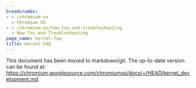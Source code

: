 ```yaml
---
breadcrumbs:
- - /chromium-os
  - Chromium OS
- - /chromium-os/how-tos-and-troubleshooting
  - How Tos and Troubleshooting
page_name: kernel-faq
title: Kernel FAQ
---
```


This document has been moved to markdown/git. The up-to-date version can be
found at:
<https://chromium.googlesource.com/chromiumos/docs/+/HEAD/kernel_development.md>.
